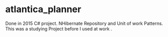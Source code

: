 # atlantica_planner
Done in 2015 C# project. NHibernate Repository and Unit of work Patterns. This was a studying Project before I used at work .
